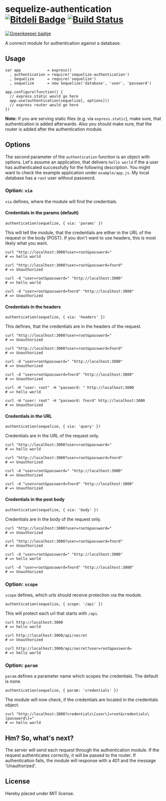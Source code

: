 # sequelize-authentication [![Bitdeli Badge](https://d2weczhvl823v0.cloudfront.net/sequelize/sequelize-authentication/trend.png)](https://bitdeli.com/free "Bitdeli Badge") [![Build Status](https://secure.travis-ci.org/sequelize/sequelize-authentication.png)](http://travis-ci.org/sequelize/sequelize-authentication)

[![Greenkeeper badge](https://badges.greenkeeper.io/sequelize/sequelize-authentication.svg)](https://greenkeeper.io/)

A connect module for authentication against a database.

## Usage

	var app            = express()
	  , authentication = require('sequelize-authentication')
	  , Sequelize      = require('sequelize')
	  , sequelize      = new Sequelize('database', 'user', 'password')
	
	app.configure(function() {
	  // express.static would go here
	  app.use(authentication(sequelize[, options]))
	  // express router would go here
	})

**Note:** If you are serving static files (e.g. via `express.static`), make sure, that authentication is added afterwards.
Also you should make sure, that the router is added after the authentication module.

## Options

The second parameter of the `authentication` function is an object with options. Let's assume an application,
that delivers `hello world` if the a user has authenticated successfully for the following description. You
might want to check the example application under `example/app.js`. My local database has a `root` user 
without password.

### Option: `via`

`via` defines, where the module will find the credentials.

#### Credentials in the params (default)

	authentication(sequelize, { via: 'params' })

This will tell the module, that the credentials are either in the URL of the request or the body (POST).
If you don't want to use headers, this is most likely what you want.

	curl "http://localhost:3000?user=root&password="
	# => hello world

	curl "http://localhost:3000?user=root&password=fnord"
	# => Unauthorized
	
	curl -d "user=root&password=" "http://localhost:3000"
	# => hello world

	curl -d "user=root&password=fnord" "http://localhost:3000"
	# => Unauthorized

#### Credentials in the headers

	authentication(sequelize, { via: 'headers' })

This defines, that the credentials are in the headers of the request.

	curl "http://localhost:3000?user=root&password="
	# => Unauthorized

	curl "http://localhost:3000?user=root&password=fnord"
	# => Unauthorized
	
	curl -d "user=root&password=" "http://localhost:3000"
	# => Unauthorized
	
	curl -d "user=root&password=fnord" "http://localhost:3000"
	# => Unauthorized
	
	curl -H "user: root" -H "password: " http://localhost:3000
	# => hello world
	
	curl -H "user: root" -H "password: fnord" http://localhost:3000
	# => Unauthorized

#### Credentials in the URL

	authentication(sequelize, { via: 'query' })

Credentials are in the URL of the request only.

	curl "http://localhost:3000?user=root&password="
	# => hello world
	
	curl "http://localhost:3000?user=root&password=fnord"
	# => Unauthorized
	
	curl -d "user=root&password=" "http://localhost:3000"
	# => Unauthorized

	curl -d "user=root&password=fnord" "http://localhost:3000"
	# => Unauthorized

#### Credentials in the post body

	authentication(sequelize, { via: 'body' })

Credentials are in the body of the request only.

	curl "http://localhost:3000?user=root&password="
	# => Unauthorized
	
	curl "http://localhost:3000?user=root&password=fnord"
	# => Unauthorized
	
	curl -d "user=root&password=" "http://localhost:3000"
	# => hello world
	
	curl -d "user=root&password=fnord" "http://localhost:3000"
	# => Unauthorized

### Option: `scope`

`scope` defines, which urls should receive protection via the module.

	authentication(sequelize, { scope: '/api' })

This will protect each url that starts with `/api`.

	curl http://localhost:3000
	# => hello world
	
	curl http://localhost:3000/api/secret
	# => Unauthorized

	curl http://localhost:3000/api/secret?user=root&password=
	# => hello world

### Option: `param`

`param` defines a parameter name which scopes the credentials. The default is none.

	authentication(sequelize, { param: 'credentials' })

The module will now check, if the credentials are located in the credentials object.

	curl "http://localhost:3000?credentials\[user\]=root&credentials\[password\]="
	# => hello world

## Hm? So, what's next?

The server will send each request through the authentication module. If the request authenticates correctly, it will be passed to the router. If authentication fails, the module will response with a 401 and the message 'Unauthorized'.

## License
Hereby placed under MIT license.
